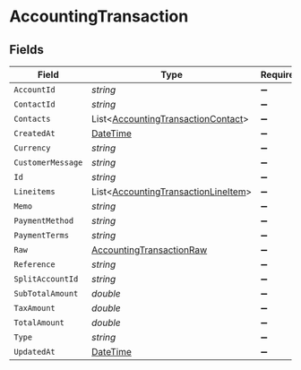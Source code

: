 # AccountingTransaction


## Fields

| Field                                                                                           | Type                                                                                            | Required                                                                                        | Description                                                                                     |
| ----------------------------------------------------------------------------------------------- | ----------------------------------------------------------------------------------------------- | ----------------------------------------------------------------------------------------------- | ----------------------------------------------------------------------------------------------- |
| `AccountId`                                                                                     | *string*                                                                                        | :heavy_minus_sign:                                                                              | N/A                                                                                             |
| `ContactId`                                                                                     | *string*                                                                                        | :heavy_minus_sign:                                                                              | N/A                                                                                             |
| `Contacts`                                                                                      | List<[AccountingTransactionContact](../../Models/Components/AccountingTransactionContact.md)>   | :heavy_minus_sign:                                                                              | N/A                                                                                             |
| `CreatedAt`                                                                                     | [DateTime](https://learn.microsoft.com/en-us/dotnet/api/system.datetime?view=net-5.0)           | :heavy_minus_sign:                                                                              | N/A                                                                                             |
| `Currency`                                                                                      | *string*                                                                                        | :heavy_minus_sign:                                                                              | N/A                                                                                             |
| `CustomerMessage`                                                                               | *string*                                                                                        | :heavy_minus_sign:                                                                              | N/A                                                                                             |
| `Id`                                                                                            | *string*                                                                                        | :heavy_minus_sign:                                                                              | N/A                                                                                             |
| `Lineitems`                                                                                     | List<[AccountingTransactionLineItem](../../Models/Components/AccountingTransactionLineItem.md)> | :heavy_minus_sign:                                                                              | N/A                                                                                             |
| `Memo`                                                                                          | *string*                                                                                        | :heavy_minus_sign:                                                                              | N/A                                                                                             |
| `PaymentMethod`                                                                                 | *string*                                                                                        | :heavy_minus_sign:                                                                              | N/A                                                                                             |
| `PaymentTerms`                                                                                  | *string*                                                                                        | :heavy_minus_sign:                                                                              | N/A                                                                                             |
| `Raw`                                                                                           | [AccountingTransactionRaw](../../Models/Components/AccountingTransactionRaw.md)                 | :heavy_minus_sign:                                                                              | N/A                                                                                             |
| `Reference`                                                                                     | *string*                                                                                        | :heavy_minus_sign:                                                                              | N/A                                                                                             |
| `SplitAccountId`                                                                                | *string*                                                                                        | :heavy_minus_sign:                                                                              | N/A                                                                                             |
| `SubTotalAmount`                                                                                | *double*                                                                                        | :heavy_minus_sign:                                                                              | N/A                                                                                             |
| `TaxAmount`                                                                                     | *double*                                                                                        | :heavy_minus_sign:                                                                              | N/A                                                                                             |
| `TotalAmount`                                                                                   | *double*                                                                                        | :heavy_minus_sign:                                                                              | N/A                                                                                             |
| `Type`                                                                                          | *string*                                                                                        | :heavy_minus_sign:                                                                              | N/A                                                                                             |
| `UpdatedAt`                                                                                     | [DateTime](https://learn.microsoft.com/en-us/dotnet/api/system.datetime?view=net-5.0)           | :heavy_minus_sign:                                                                              | N/A                                                                                             |